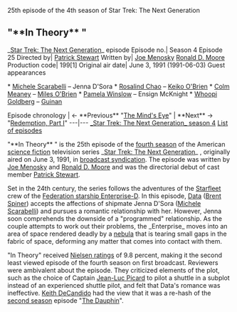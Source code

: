 25th episode of the 4th season of Star Trek: The Next Generation

"\*\*In Theory\*\* " 
--- 
\_[Star Trek: The Next Generation](/wiki/Star\_Trek:\_The\_Next\_Generation "Star
Trek: The Next Generation")\_ episode 
Episode no.| Season 4 
Episode 25 
Directed by| [Patrick Stewart](/wiki/Patrick\_Stewart "Patrick Stewart") 
Written by| [Joe Menosky](/wiki/Joe\_Menosky "Joe Menosky") 
[Ronald D. Moore](/wiki/Ronald\_D.\_Moore "Ronald D. Moore") 
Production code| 199[1] 
Original air date| June 3, 1991 (1991-06-03) 
Guest appearances 
 
 \* [Michele Scarabelli](/wiki/Michele\_Scarabelli "Michele Scarabelli") – Jenna D'Sora
 \* [Rosalind Chao](/wiki/Rosalind\_Chao "Rosalind Chao") – [Keiko O'Brien](/wiki/Keiko\_O%27Brien "Keiko O'Brien")
 \* [Colm Meaney](/wiki/Colm\_Meaney "Colm Meaney") – [Miles O'Brien](/wiki/Miles\_O%27Brien\_\(Star\_Trek\) "Miles O'Brien \(Star Trek\)")
 \* [Pamela Winslow](/wiki/Pamela\_Winslow "Pamela Winslow") – Ensign McKnight
 \* [Whoopi Goldberg](/wiki/Whoopi\_Goldberg "Whoopi Goldberg") – [Guinan](/wiki/Guinan\_\(Star\_Trek\) "Guinan \(Star Trek\)")

 
Episode chronology 
| ← \*\*Previous\*\* 
"[The Mind's Eye](/wiki/The\_Mind%27s\_Eye\_\(Star\_Trek:\_The\_Next\_Generation\) "The Mind's Eye \(Star Trek: The Next Generation\)")" | \*\*Next\*\* → 
"[Redemption, Part I](/wiki/Redemption\_\(Star\_Trek:\_The\_Next\_Generation\)
"Redemption \(Star Trek: The Next Generation\)")" 
---|--- 
[\_Star Trek: The Next Generation\_ season
4](/wiki/Star\_Trek:\_The\_Next\_Generation\_season\_4 "Star Trek: The Next
Generation season 4") 
[List of episodes](/wiki/List\_of\_Star\_Trek:\_The\_Next\_Generation\_episodes "List
of Star Trek: The Next Generation episodes") 
 
"\*\*In Theory\*\* " is the 25th episode of the [fourth
season](/wiki/Star\_Trek:\_The\_Next\_Generation\_season\_4 "Star Trek: The Next
Generation season 4") of the American [science fiction](/wiki/Science\_fiction
"Science fiction") television series \_[Star Trek: The Next
Generation](/wiki/Star\_Trek:\_The\_Next\_Generation "Star Trek: The Next
Generation")\_ , originally aired on June 3, 1991, in [broadcast
syndication](/wiki/Broadcast\_syndication "Broadcast syndication"). The episode
was written by [Joe Menosky](/wiki/Joe\_Menosky "Joe Menosky") and [Ronald D.
Moore](/wiki/Ronald\_D.\_Moore "Ronald D. Moore") and was the directorial debut
of cast member [Patrick Stewart](/wiki/Patrick\_Stewart "Patrick Stewart").

Set in the 24th century, the series follows the adventures of the
[Starfleet](/wiki/Starfleet "Starfleet") crew of the [Federation starship
Enterprise-D](/wiki/USS\_Enterprise\_\(NCC-1701-D\) "USS Enterprise
\(NCC-1701-D\)"). In this episode, [Data](/wiki/Data\_\(Star\_Trek\) "Data
\(Star Trek\)") ([Brent Spiner](/wiki/Brent\_Spiner "Brent Spiner")) accepts
the affections of shipmate Jenna D'Sora ([Michele
Scarabelli](/wiki/Michele\_Scarabelli "Michele Scarabelli")) and pursues a
romantic relationship with her. However, Jenna soon comprehends the downside
of a "programmed" relationship. As the couple attempts to work out their
problems, the \_Enterprise\_ moves into an area of space rendered deadly by a
[nebula](/wiki/Nebula "Nebula") that is tearing small gaps in the fabric of
space, deforming any matter that comes into contact with them.

"In Theory" received [Nielsen ratings](/wiki/Nielsen\_rating "Nielsen rating")
of 9.8 percent, making it the second least viewed episode of the fourth season
on first broadcast. Reviewers were ambivalent about the episode. They
criticized elements of the plot, such as the choice of Captain [Jean-Luc
Picard](/wiki/Jean-Luc\_Picard "Jean-Luc Picard") to pilot a shuttle in a
subplot instead of an experienced shuttle pilot, and felt that Data's romance
was ineffective. [Keith DeCandido](/wiki/Keith\_DeCandido "Keith DeCandido")
had the view that it was a re-hash of the [second
season](/wiki/Star\_Trek:\_The\_Next\_Generation\_season\_2 "Star Trek: The Next
Generation season 2") episode "[The
Dauphin](/wiki/The\_Dauphin\_\(Star\_Trek:\_The\_Next\_Generation\) "The Dauphin
\(Star Trek: The Next Generation\)")".
